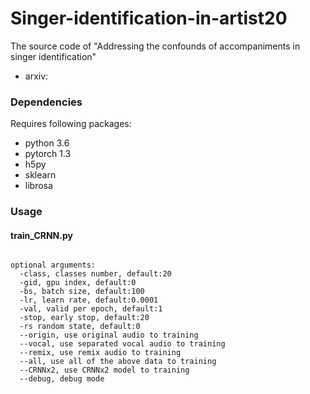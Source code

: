 # Singer-identification-in-artist20
The source code of "Addressing the confounds of accompaniments in singer identification"
- arxiv: 

### Dependencies

Requires following packages:

- python 3.6
- pytorch 1.3
- h5py
- sklearn
- librosa

### Usage
#### train_CRNN.py
```

optional arguments:
  -class, classes number, default:20
  -gid, gpu index, default:0
  -bs, batch size, default:100
  -lr, learn rate, default:0.0001
  -val, valid per epoch, default:1
  -stop, early stop, default:20
  -rs random state, default:0
  --origin, use original audio to training
  --vocal, use separated vocal audio to training
  --remix, use remix audio to training
  --all, use all of the above data to training
  --CRNNx2, use CRNNx2 model to training
  --debug, debug mode
```
